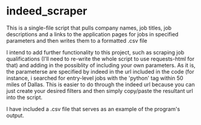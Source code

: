 # indeed_scraper
This is a single-file script that pulls company names, job titles, job descriptions and a links to the application pages for jobs in specified parameters and then writes them to a formatted .csv file

I intend to add further functionality to this project, such as scraping job qualifications (I'll need to re-write the whole script to use requests-html for that) and adding in the possiblity of including your own parameters. As it is, the parameterse are specified by indeed in the url included in the code (for instance, i searched for entry-level jobs with the 'python' tag within 50 miles of Dallas. This is easier to do through the indeed url because you can just create your desired filters and then simply copy/paste the resultant url into the script.

I have included a .csv file that serves as an example of the program's output.
